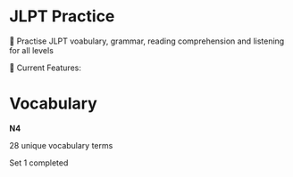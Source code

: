 # JLPT Practice

📝 Practise JLPT voabulary, grammar, reading comprehension and listening for all levels

🌟 Current Features:

# Vocabulary

**N4**

28 unique vocabulary terms

Set 1 completed

